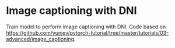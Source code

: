 # Image captioning with DNI

Train model to perform image captioning with DNI. Code based on https://github.com/yunjey/pytorch-tutorial/tree/master/tutorials/03-advanced/image_captioning.
